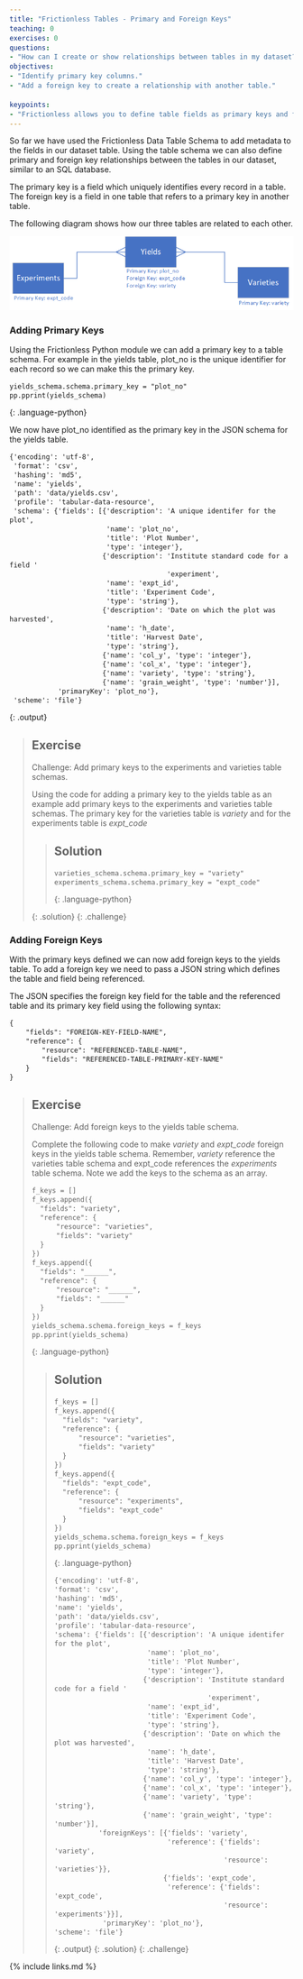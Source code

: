 ```yaml
---
title: "Frictionless Tables - Primary and Foreign Keys"
teaching: 0
exercises: 0
questions:
- "How can I create or show relationships between tables in my dataset?"
objectives:
- "Identify primary key columns."
- "Add a foreign key to create a relationship with another table."

keypoints:
- "Frictionless allows you to define table fields as primary keys and foreign keys and create relationships between them"
---
```

So far we have used the Frictionless Data Table Schema to add metadata to the fields in our dataset table. Using the table schema we can also define primary and foreign key relationships between the tables in our dataset, similar to an SQL database.

The primary key is a field which uniquely identifies every record in a table. The foreign key is a field in one table that refers to a primary key in another table.

The following diagram shows how our three tables are related to each other.

![Figure Description](../fig/table-relationships.png)

### Adding Primary Keys ###

Using the Frictionless Python module we can add a primary key to a table schema. For example in the yields table, plot_no is the unique identifier for each record so we can make this the primary key.

~~~
yields_schema.schema.primary_key = "plot_no"
pp.pprint(yields_schema)
~~~
{: .language-python}

We now have plot_no identified as the primary key in the JSON schema for the yields table.

~~~
{'encoding': 'utf-8',
 'format': 'csv',
 'hashing': 'md5',
 'name': 'yields',
 'path': 'data/yields.csv',
 'profile': 'tabular-data-resource',
 'schema': {'fields': [{'description': 'A unique identifer for the plot',
                        'name': 'plot_no',
                        'title': 'Plot Number',
                        'type': 'integer'},
                       {'description': 'Institute standard code for a field '
                                       'experiment',
                        'name': 'expt_id',
                        'title': 'Experiment Code',
                        'type': 'string'},
                       {'description': 'Date on which the plot was harvested',
                        'name': 'h_date',
                        'title': 'Harvest Date',
                        'type': 'string'},
                       {'name': 'col_y', 'type': 'integer'},
                       {'name': 'col_x', 'type': 'integer'},
                       {'name': 'variety', 'type': 'string'},
                       {'name': 'grain_weight', 'type': 'number'}],
            'primaryKey': 'plot_no'},
 'scheme': 'file'}
 ~~~
 {: .output}

> ## Exercise
>
> Challenge: Add primary keys to the experiments and varieties table schemas.
>
> Using the code for adding a primary key to the yields table as an example add primary keys to the experiments and varieties table schemas. The primary key for the varieties table is *variety* and for the experiments table is *expt_code*   
>
> > ## Solution
> > ~~~
> > varieties_schema.schema.primary_key = "variety"
> > experiments_schema.schema.primary_key = "expt_code"
> > ~~~
> > {: .language-python}
> > 
> {: .solution}
{: .challenge}

### Adding Foreign Keys ###

With the primary keys defined we can now add foreign keys to the yields table. To add a foreign key we need to pass a JSON string which defines the table and field being referenced. 

The JSON specifies the foreign key field for the table and the referenced table and its primary key field using the following syntax:
~~~
{
    "fields": "FOREIGN-KEY-FIELD-NAME",
    "reference": {
        "resource": "REFERENCED-TABLE-NAME",
        "fields": "REFERENCED-TABLE-PRIMARY-KEY-NAME" 
    }
} 
~~~

> ## Exercise
>
> Challenge: Add foreign keys to the yields table schema.
>
> Complete the following code to make *variety* and *expt_code* foreign keys in the yields table schema. Remember, *variety* reference the varieties table schema and expt_code references the *experiments* table schema. Note we add the keys to the schema as an array.
>
> ~~~
> f_keys = []
> f_keys.append({
>   "fields": "variety",
>   "reference": {
>       "resource": "varieties",        
>       "fields": "variety"
>   }            
> })
> f_keys.append({
>   "fields": "______",
>   "reference": {
>       "resource": "______",        
>       "fields": "______"
>   }            
> })
> yields_schema.schema.foreign_keys = f_keys
> pp.pprint(yields_schema)
> ~~~
> {: .language-python}
>
> > ## Solution
> > ~~~
> > f_keys = []
> > f_keys.append({
> >   "fields": "variety",
> >   "reference": {
> >       "resource": "varieties",        
> >       "fields": "variety"
> >   }            
> > })
> > f_keys.append({
> >   "fields": "expt_code",
> >   "reference": {
> >       "resource": "experiments",        
> >       "fields": "expt_code"
> >   }            
> > })
> > yields_schema.schema.foreign_keys = f_keys
> > pp.pprint(yields_schema)
> > ~~~
> > {: .language-python}
> > 
> > ~~~
> > {'encoding': 'utf-8',
> > 'format': 'csv',
> > 'hashing': 'md5',
> > 'name': 'yields',
> > 'path': 'data/yields.csv',
> > 'profile': 'tabular-data-resource',
> > 'schema': {'fields': [{'description': 'A unique identifer for the plot',
> >                        'name': 'plot_no',
> >                        'title': 'Plot Number',
> >                        'type': 'integer'},
> >                       {'description': 'Institute standard code for a field '
> >                                       'experiment',
> >                        'name': 'expt_id',
> >                        'title': 'Experiment Code',
> >                        'type': 'string'},
> >                       {'description': 'Date on which the plot was harvested',
> >                        'name': 'h_date',
> >                        'title': 'Harvest Date',
> >                        'type': 'string'},
> >                       {'name': 'col_y', 'type': 'integer'},
> >                       {'name': 'col_x', 'type': 'integer'},
> >                       {'name': 'variety', 'type': 'string'},
> >                       {'name': 'grain_weight', 'type': 'number'}],
> >            'foreignKeys': [{'fields': 'variety',
> >                             'reference': {'fields': 'variety',
> >                                           'resource': 'varieties'}},
> >                            {'fields': 'expt_code',
> >                             'reference': {'fields': 'expt_code',
> >                                           'resource': 'experiments'}}],
> >             'primaryKey': 'plot_no'},
> > 'scheme': 'file'}
> > ~~~
> > {: .output}
> {: .solution}
{: .challenge}

{% include links.md %}